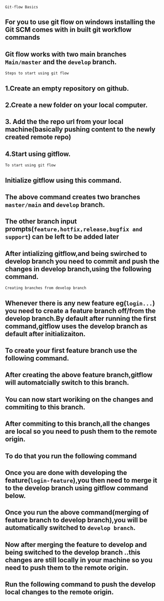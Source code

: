 `Git-flow Basics`

## For you to use git flow on windows installing the Git SCM comes with in built git workflow commands

## Git flow works with two main branches `Main/master` and the `develop` branch.

`Steps to start using git flow`

## 1.Create an empty repository on github.

## 2.Create a new folder on your local computer.

## 3. Add the the repo url from your local machine(basically pushing content to the newly created remote repo)

## 4.Start using gitflow.

`To start using git flow`

## Initialize gitflow using this command.

<!--
git flow init
 -->

## The above command creates two branches `master/main` and `develop` branch.

## The other branch input prompts(`feature,hotfix,release,bugfix and support`) can be left to be added later

## After intializing gitflow,and being swirched to develop branch you need to commit and push the changes in develop branch,using the following command.

<!--
git push -u origin develop
 -->

`Creating branches from develop branch`

## Whenever there is any new feature eg(`login...`) you need to create a feature branch off/from the develop branch.By default after running the first command,gitflow uses the develop branch as default after initializaiton.

## To create your first feature branch use the following command.

<!--

git flow feature start feature_name_branch

git flow feature start login-feature
 -->

## After creating the above feature branch,gitflow will automatcially switch to this branch.

## You can now start woriking on the changes and commiting to this branch.

## After commiting to this branch,all the changes are local so you need to push them to the remote origin.

## To do that you run the following command

<!--
git flow feature publish login-feature
 -->

## Once you are done with developing the feature(`login-feature`),you then need to merge it to the develop branch using gitflow command below.

 <!-- 
 git flow feature finish login-feature
  -->

## Once you run the above command(merging of feature branch to develop branch),you will be automatically switched to `develop branch`.

## Now after merging the feature to develop and being switched to the develop branch ..this changes are still locally in your machine so you need to push them to the remote origin.

## Run the following command to push the develop local changes to the remote origin.

<!--
git push origin --all
 -->
